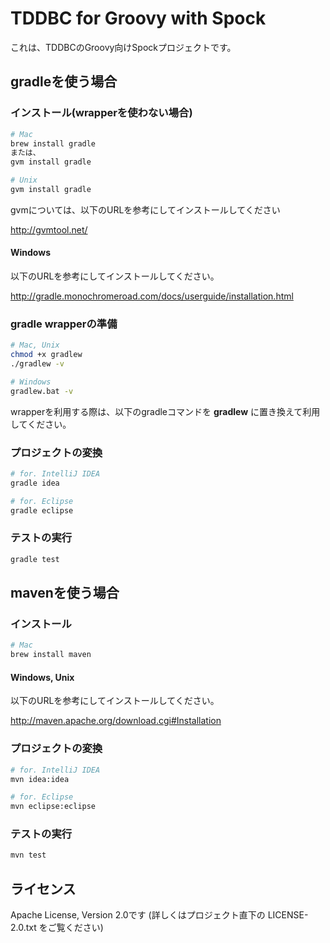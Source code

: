 TDDBC for Groovy with Spock
====================================

これは、TDDBCのGroovy向けSpockプロジェクトです。

## gradleを使う場合

### インストール(wrapperを使わない場合)
```bash
# Mac
brew install gradle
または、
gvm install gradle

# Unix
gvm install gradle
```
gvmについては、以下のURLを参考にしてインストールしてください

http://gvmtool.net/

#### Windows
以下のURLを参考にしてインストールしてください。

http://gradle.monochromeroad.com/docs/userguide/installation.html

### gradle wrapperの準備
```bash
# Mac, Unix
chmod +x gradlew
./gradlew -v

# Windows
gradlew.bat -v
```

wrapperを利用する際は、以下のgradleコマンドを **gradlew** に置き換えて利用してください。

### プロジェクトの変換
```bash
# for. IntelliJ IDEA
gradle idea

# for. Eclipse
gradle eclipse
```

### テストの実行
```bash
gradle test
```


## mavenを使う場合
### インストール
```bash
# Mac
brew install maven
```
#### Windows, Unix
以下のURLを参考にしてインストールしてください。

http://maven.apache.org/download.cgi#Installation

### プロジェクトの変換
```bash
# for. IntelliJ IDEA
mvn idea:idea

# for. Eclipse
mvn eclipse:eclipse
```

### テストの実行
```bash
mvn test
```

## ライセンス
Apache License, Version 2.0です (詳しくはプロジェクト直下の LICENSE-2.0.txt をご覧ください)
